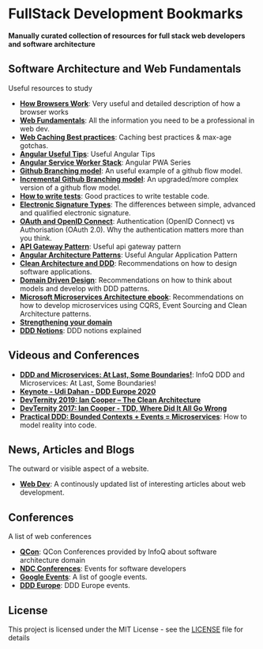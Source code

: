 # FullStack Development Bookmarks

**Manually curated collection of resources for full stack web developers and software architecture**

## Software Architecture and Web Fundamentals

Useful resources to study

+ **[How Browsers Work](https://www.html5rocks.com/en/tutorials/internals/howbrowserswork/)**: Very useful and detailed description of how a browser works
+ **[Web Fundamentals](https://developers.google.com/web/fundamentals)**: All the information you need to be a professional in web dev.
+ **[Web Caching Best practices](https://jakearchibald.com/2016/caching-best-practices/)**: Caching best practices & max-age gotchas.
+ **[Angular Useful Tips](https://blog.strongbrew.io/)**: Useful Angular Tips
+ **[Angular Service Worker Stack](https://blog.angular-university.io/service-workers/)**: Angular PWA Series
+ **[Github Branching model](https://nvie.com/posts/a-successful-git-branching-model/)**: An useful example of a github flow model.
+ **[Incremental Github Branching model](https://blog.logrocket.com/the-git-workflow-you-need-how-to-deal-with-multiple-teams-in-a-single-repository-faf5bb17a6e4/)**: An upgraded/more complex version of a github flow model.
+ **[How to write tests](http://misko.hevery.com/code-reviewers-guide/)**: Good practices to write testable code.
+ **[Electronic Signature Types](https://blog.signaturit.com/en/simple-e-signature-vs-advanced-e-signature-main-aspects-european-regulation)**: The differences between simple, advanced and qualified electronic signature.
+ **[OAuth and OpenID Connect](https://oauth.net/articles/authentication/)**: Authentication (OpenID Connect) vs Authorisation (OAuth 2.0). Why the authentication matters more than you think. 
+ **[API Gateway Pattern](https://docs.microsoft.com/en-us/dotnet/architecture/microservices/architect-microservice-container-applications/direct-client-to-microservice-communication-versus-the-api-gateway-pattern)**: Useful api gateway pattern
+ **[Angular Architecture Patterns](https://netmedia.io/dev/angular-architecture-patterns-high-level-project-architecture_5589)**: Useful Angular Application Pattern
+ **[Clean Architecture and DDD](https://github.com/Sairyss/domain-driven-hexagon)**: Recommendations on how to design software applications.
+ **[Domain Driven Design](https://lostechies.com/jimmybogard/2010/02/04/strengthening-your-domain-a-primer/)**: Recommendations on how to think about models and develop with DDD patterns.
+ **[Microsoft Microservices Architecture ebook](https://dotnet.microsoft.com/download/e-book/microservices-architecture/pdf)**: Recommendations on how to develop microservices using CQRS, Event Sourcing and Clean Architecture patterns.
+ **[Strengthening your domain](https://lostechies.com/jimmybogard/2010/02/04/strengthening-your-domain-a-primer/)**
+ **[DDD Notions](https://blog.sapiensworks.com/tags.html)**: DDD notions explained 

## Videous and Conferences
+ **[DDD and Microservices: At Last, Some Boundaries!](https://www.youtube.com/watch?v=sFCgXH7DwxM&t=2266s)**: InfoQ DDD and Microservices: At Last, Some Boundaries!
+ **[Keynote - Udi Dahan - DDD Europe 2020](https://www.youtube.com/watch?v=-iuMjjKQnhg&t=3281s)**
+ **[DevTernity 2019: Ian Cooper – The Clean Architecture](https://www.youtube.com/watch?v=SxJPQ5qXisw)**
+ **[DevTernity 2017: Ian Cooper - TDD, Where Did It All Go Wrong](https://www.youtube.com/watch?v=EZ05e7EMOLM)**
+ **[Practical DDD: Bounded Contexts + Events = Microservices](https://www.youtube.com/watch?v=Ab5-ebHja3o)**: How to model reality into code.
 
## News, Articles and Blogs

The outward or visible aspect of a website.

+ **[Web Dev](https://web.dev/blog/)**: A continously updated list of interesting articles about web development.

## Conferences

A list of web conferences

+ **[QCon](https://qconferences.com/)**: QCon Conferences provided by InfoQ about software architecture domain
+ **[NDC Conferences](https://ndcconferences.com/)**: Events for software developers
+ **[Google Events](https://developers.google.com/events)**: A list of google events.
+ **[DDD Europe](https://dddeurope.com/)**: DDD Europe events.


## License

This project is licensed under the MIT License - see the [LICENSE](LICENSE) file for details
